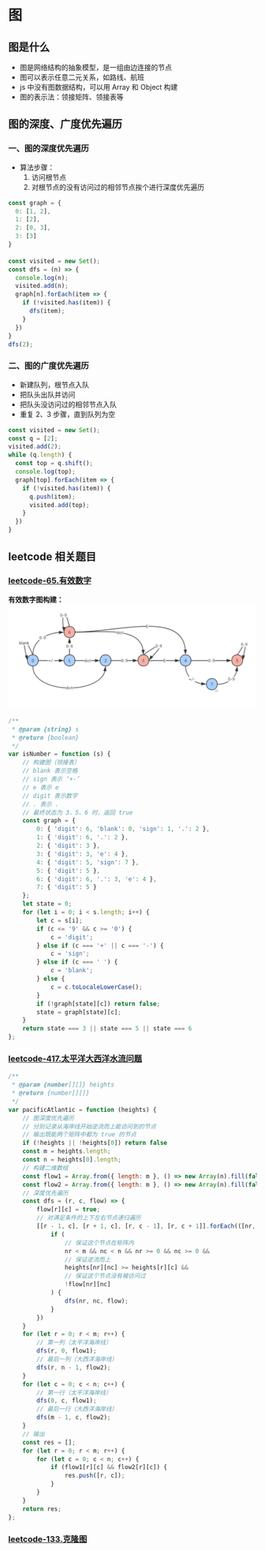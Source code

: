 # 图
## 图是什么
* 图是网络结构的抽象模型，是一组由边连接的节点
* 图可以表示任意二元关系，如路线、航班
* js 中没有图数据结构，可以用 Array 和 Object 构建
* 图的表示法：领接矩阵、领接表等
## 图的深度、广度优先遍历
### 一、图的深度优先遍历
* 算法步骤：
  1. 访问根节点
  2. 对根节点的没有访问过的相邻节点挨个进行深度优先遍历

```js
const graph = {
  0: [1, 2],
  1: [2],
  2: [0, 3],
  3: [3]
}

const visited = new Set();
const dfs = (n) => {
  console.log(n);
  visited.add(n);
  graph[n].forEach(item => {
    if (!visited.has(item)) {
      dfs(item);
    }
  })
}
dfs(2);
```
### 二、图的广度优先遍历
* 新建队列，根节点入队
* 把队头出队并访问
* 把队头没访问过的相邻节点入队
* 重复 2、3 步骤，直到队列为空

```js
const visited = new Set();
const q = [2];
visited.add(2);
while (q.length) {
  const top = q.shift();
  console.log(top);
  graph[top].forEach(item => {
    if (!visited.has(item)) {
      q.push(item);
      visited.add(top);
    }
  })
}
```

## leetcode 相关题目
### [leetcode-65.有效数字](https://leetcode.cn/problems/valid-number/)
**有效数字图构建：**
![有效数字图构建](./assets/%E6%9C%89%E6%95%88%E6%95%B0%E5%AD%97%E5%9B%BE%E6%9E%84%E5%BB%BA.png)
```js
/**
 * @param {string} s
 * @return {boolean}
 */
var isNumber = function (s) {
    // 构建图（领接表）
    // blank 表示空格
    // sign 表示 ‘+-’
    // e 表示 e
    // digit 表示数字
    // . 表示 .
    // 最终状态为 3、5、6 时，返回 true
    const graph = {
        0: { 'digit': 6, 'blank': 0, 'sign': 1, '.': 2 },
        1: { 'digit': 6, '.': 2 },
        2: { 'digit': 3 },
        3: { 'digit': 3, 'e': 4 },
        4: { 'digit': 5, 'sign': 7 },
        5: { 'digit': 5 },
        6: { 'digit': 6, '.': 3, 'e': 4 },
        7: { 'digit': 5 }
    };
    let state = 0;
    for (let i = 0; i < s.length; i++) {
        let c = s[i];
        if (c <= '9' && c >= '0') {
            c = 'digit';
        } else if (c === '+' || c === '-') {
            c = 'sign';
        } else if (c === ' ') {
            c = 'blank';
        } else {
            c = c.toLocaleLowerCase();
        }
        if (!graph[state][c]) return false;
        state = graph[state][c];
    }
    return state === 3 || state === 5 || state === 6
};
```

### [leetcode-417.太平洋大西洋水流问题](https://leetcode.cn/problems/pacific-atlantic-water-flow/)
```js
/**
 * @param {number[][]} heights
 * @return {number[][]}
 */
var pacificAtlantic = function (heights) {
    // 图深度优先遍历
    // 分别记录从海岸线开始逆流而上能访问到的节点
    // 输出既能两个矩阵中都为 true 的节点
    if (!heights || !heights[0]) return false
    const m = heights.length;
    const n = heights[0].length;
    // 构建二维数组
    const flow1 = Array.from({ length: m }, () => new Array(n).fill(false));
    const flow2 = Array.from({ length: m }, () => new Array(n).fill(false));
    // 深度优先遍历
    const dfs = (r, c, flow) => {
        flow[r][c] = true;
        // 对满足条件的上下左右节点递归遍历
        [[r - 1, c], [r + 1, c], [r, c - 1], [r, c + 1]].forEach(([nr, nc]) => {
            if (
                // 保证这个节点在矩阵内
                nr < m && nc < n && nr >= 0 && nc >= 0 &&
                // 保证逆流而上
                heights[nr][nc] >= heights[r][c] &&
                // 保证这个节点没有被访问过
                !flow[nr][nc]
            ) {
                dfs(nr, nc, flow);
            }
        })
    }
    for (let r = 0; r < m; r++) {
        // 第一列（太平洋海岸线）
        dfs(r, 0, flow1);
        // 最后一列（大西洋海岸线）
        dfs(r, n - 1, flow2);
    }
    for (let c = 0; c < n; c++) {
        // 第一行（太平洋海岸线）
        dfs(0, c, flow1);
        // 最后一行（大西洋海岸线）
        dfs(m - 1, c, flow2);
    }
    // 输出
    const res = [];
    for (let r = 0; r < m; r++) {
        for (let c = 0; c < n; c++) {
            if (flow1[r][c] && flow2[r][c]) {
                res.push([r, c]);
            }
        }
    }
    return res;
};
```

### [leetcode-133.克隆图](https://leetcode.cn/problems/clone-graph/)
